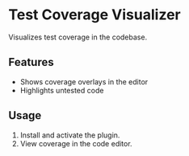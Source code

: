 # Test Coverage Visualizer

Visualizes test coverage in the codebase.

## Features
- Shows coverage overlays in the editor
- Highlights untested code

## Usage
1. Install and activate the plugin.
2. View coverage in the code editor. 